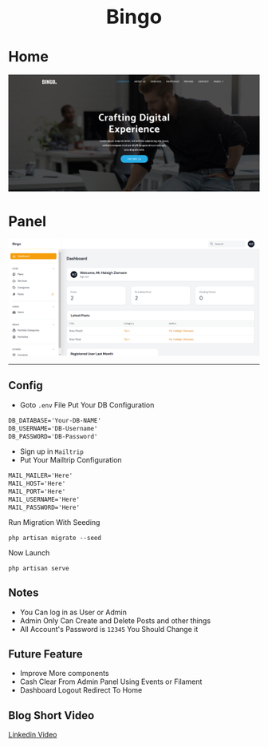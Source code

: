 <h1 align="center" style="font-size: 40px">Bingo</h1>

# Home 
<img src="public/github/home.png">

# Panel
<img src="public/github/pannel.png">

<hr>

## Config
- Goto `.env` File Put Your DB Configuration
```
DB_DATABASE='Your-DB-NAME'
DB_USERNAME='DB-Username'
DB_PASSWORD='DB-Password'
```
- Sign up in `Mailtrip`
- Put Your Mailtrip Configuration

```
MAIL_MAILER='Here'
MAIL_HOST='Here'
MAIL_PORT='Here'
MAIL_USERNAME='Here'
MAIL_PASSWORD='Here'
```
Run Migration With Seeding
```
php artisan migrate --seed
```

Now Launch

```
php artisan serve 
```

## Notes
- You Can log in as User or Admin
- Admin Only Can Create and Delete Posts and other things
- All Account's Password is `12345` You Should Change it


## Future Feature
- Improve More components
- Cash Clear From Admin Panel Using Events or Filament
- Dashboard Logout Redirect To Home


## Blog Short Video
[Linkedin Video](https://www.linkedin.com/posts/abdelrahman-abdullah-85817a274_bingo-manage-blog-posts-with-multiple-authentication-activity-7096169244404383745-6wpE?utm_source=share&utm_medium=member_desktop)
